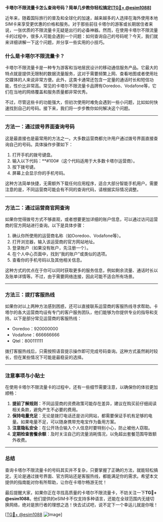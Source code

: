 **卡塔尔不限流量卡怎么查询号码？简单几步教你轻松搞定[[TG💪+ @esim1088](https://t.me/s/esim1088)]**

近年来，随着国际旅行的普及和全球化的加速，越来越多的人选择在海外使用本地SIM卡来享受更优惠的价格和服务。对于那些前往卡塔尔的游客或长期居住者来说，一张优质的不限流量卡无疑是出行的必备神器。然而，在使用卡塔尔不限流量卡的过程中，很多人可能会遇到一个问题：如何查询自己的号码呢？今天，我们就来详细讲解一下这个问题，并分享一些实用的小技巧。

### 什么是卡塔尔不限流量卡？

卡塔尔不限流量卡是一种专为游客和当地居民设计的移动通信服务产品。它最大的特点就是提供无限制的数据流量服务，这对于需要频繁上网、查看地图或者使用社交媒体的人来说非常方便。此外，这类卡通常还包含一定量的通话时长和短信功能，性价比非常高。常见的卡塔尔不限流量卡品牌有Ooredoo、Vodafone等，它们在当地的网络覆盖和服务质量都非常优秀。

不过，尽管这些卡的功能强大，但初次使用时难免会遇到一些小问题，比如如何快速找到自己的号码。接下来，我们将一步步教你如何解决这个问题。

---

### 方法一：通过拨号界面查询号码

这是最直接也是最常用的方法之一。大多数运营商都允许用户通过拨号界面直接查询自己的号码。具体操作步骤如下：

1. 打开手机的拨号键盘。
2. 输入以下代码：**#100#（这个代码适用于大多数卡塔尔运营商）。
3. 按下拨号键。
4. 屏幕上会显示你的手机号码。

这种方法简单快捷，无需额外下载任何应用程序，适合大部分智能手机用户。需要注意的是，不同运营商可能会有不同的查询代码，请根据实际情况调整。

---

### 方法二：通过运营商官网查询

如果你觉得拨号方式不够直观，或者想要更加详细的账户信息，可以通过访问运营商的官方网站进行查询。以下是具体步骤：

1. 确认你所使用的运营商名称（如Ooredoo、Vodafone等）。
2. 打开浏览器，输入该运营商的官方网站地址。
3. 登录账户（如果没有账户，先注册一个）。
4. 在个人中心页面中，找到“我的账户”或类似的选项。
5. 查看你的手机号码以及其他相关信息。

这种方式的优点在于你可以同时获取更多的服务信息，例如剩余流量、通话时长以及账单详情等。不过，由于需要网络连接，因此可能不适合所有场景。

---

### 方法三：拨打客服热线

如果你对以上两种方法感到困惑，还可以直接联系运营商的客服热线寻求帮助。卡塔尔的各大运营商均设有专门的客户服务团队，他们能够为你提供专业的指导和支持。以下是部分常见运营商的客服热线：

- Ooredoo：920000000
- Vodafone：666666666
- Qtel：800111111

拨打客服热线后，只需按照语音提示操作即可完成号码查询。这种方式虽然耗时较长，但在某些情况下可能是最稳妥的选择。

---

### 注意事项与小贴士

在使用卡塔尔不限流量卡的过程中，还有一些细节需要注意，以确保你的体验更加顺畅：

1. **提前了解规则**：不同运营商的资费政策可能存在差异，建议在购买前仔细阅读相关条款，避免产生不必要的费用。
2. **保持电量充足**：无论是拨打电话还是访问网站，都需要保证手机有足够的电量。如果电量不足，可以随身携带充电宝作为备用方案。
3. **注意隐私安全**：在公开场合输入个人信息时要特别小心，防止被他人窃取。
4. **定期检查套餐余额**：及时关注自己的流量消耗情况，以免超出套餐范围导致额外收费。

---

### 总结

查询卡塔尔不限流量卡的号码其实并不复杂，只要掌握了正确的方法，就能轻松搞定。无论是通过拨号界面、官方网站还是客服热线，都能满足你的需求。希望本文提供的指南能对你有所帮助，让你在卡塔尔畅游无忧！

最后提醒大家，如果你正在寻找高质量的卡塔尔不限流量卡，不妨关注一下**TG💪+ @esim1088**。他们提供的eSIM卡不仅支持多种语言，还能在全球范围内无缝切换网络，绝对是旅行者的理想之选！快去试试吧，说不定下一个幸运儿就是你哦！

[[TG💪+ @esim1088](https://t.me/s/esim1088) ![Image](https://i.postimg.cc/4NQfJmqS/Snipaste-2025-05-13-00-14-12.png)]